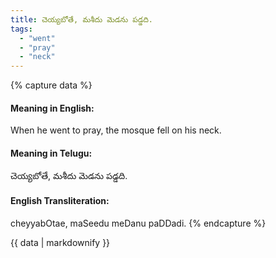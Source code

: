 ```yaml
---
title: చెయ్యబోతే, మశీదు మెడను పడ్డది.
tags:
  - "went"
  - "pray"
  - "neck"
---
```


{% capture data %}
#### Meaning in English:
When he went to pray, the mosque fell on his neck.

#### Meaning in Telugu:
చెయ్యబోతే, మశీదు మెడను పడ్డది.

#### English Transliteration:
cheyyabOtae, maSeedu meDanu paDDadi.
{% endcapture %}

<div class="notice">{{ data | markdownify }}</div>

